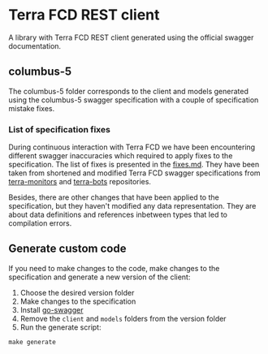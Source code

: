 # Terra FCD REST client

A library with Terra FCD REST client generated using the official swagger documentation.

## columbus-5

The columbus-5 folder corresponds to the client and models generated using the columbus-5 swagger specification with a couple of specification mistake fixes.

### List of specification fixes

During continuous interaction with Terra FCD we have been encountering different swagger inaccuracies which required to apply fixes to the specification. The list of fixes is presented in the [fixes.md](https://github.com/lidofinance/terra-fcd-rest-client/blob/master/fixes.md). They have been taken from shortened and modified Terra FCD swagger specifications from [terra-monitors](https://github.com/lidofinance/terra-monitors) and [terra-bots](https://github.com/lidofinance/terra-bots) repositories.

Besides, there are other changes that have been applied to the specification, but they haven't modified any data representation. They are about data definitions and references inbetween types that led to compilation errors.

## Generate custom code

If you need to make changes to the code, make changes to the specification and generate a new version of the client:
1. Choose the desired version folder
2. Make changes to the specification
3. Install [go-swagger](https://github.com/go-swagger/go-swagger)
4. Remove the `client` and `models` folders from the version folder
5. Run the generate script:
```
make generate
```
